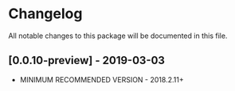 # Changelog
All notable changes to this package will be documented in this file.

## [0.0.10-preview] - 2019-03-03
 - MINIMUM RECOMMENDED VERSION - 2018.2.11+
